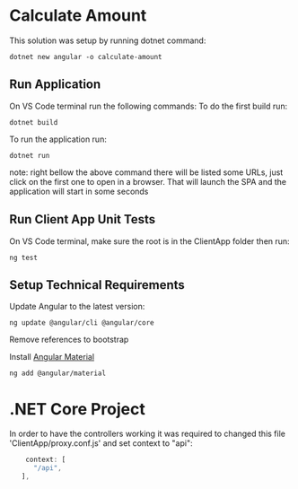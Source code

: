 # Calculate Amount

This solution was setup by running dotnet command:

```
dotnet new angular -o calculate-amount
```

## Run Application

On VS Code terminal run the following commands:
To do the first build run:

```
dotnet build
```

To run the application run:

```
dotnet run
```

note: right bellow the above command there will be listed some URLs, just click on the first one to open in a browser. That will launch the SPA and the application will start in some seconds

## Run Client App Unit Tests

On VS Code terminal, make sure the root is in the ClientApp folder then run:

```
ng test
```

## Setup Technical Requirements

Update Angular to the latest version:

```
ng update @angular/cli @angular/core
```

Remove references to bootstrap

Install [Angular Material](https://material.angular.io/)

```
ng add @angular/material
```

# .NET Core Project

In order to have the controllers working it was required to changed this file 'ClientApp/proxy.conf.js' and set context to "api":

```js
    context: [
      "/api",
   ],
```

```

```

